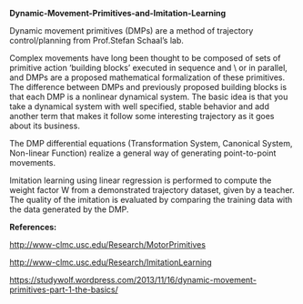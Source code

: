 **Dynamic-Movement-Primitives-and-Imitation-Learning**

Dynamic movement primitives (DMPs) are a method of trajectory control/planning from Prof.Stefan Schaal’s lab. 

Complex movements have long been thought to be composed of sets of primitive action ‘building blocks’ executed in sequence and \ or in parallel, and DMPs are a proposed mathematical formalization of these primitives. The difference between DMPs and previously proposed building blocks is that each DMP is a nonlinear dynamical system. The basic idea is that you take a dynamical system with well specified, stable behavior and add another term that makes it follow some interesting trajectory as it goes about its business. 

The DMP differential equations (Transformation System, Canonical System, Non-linear Function) realize a general way of generating point-to-point movements.

Imitation learning using linear regression is performed to compute the weight factor W from a demonstrated trajectory dataset, given by a teacher. The quality of the imitation is evaluated by comparing the training data with the data generated by the DMP.



**References:**

http://www-clmc.usc.edu/Research/MotorPrimitives 

http://www-clmc.usc.edu/Research/ImitationLearning

https://studywolf.wordpress.com/2013/11/16/dynamic-movement-primitives-part-1-the-basics/


